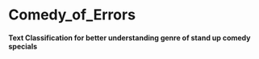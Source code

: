 # Comedy_of_Errors

#### Text Classification for better understanding genre of stand up comedy specials